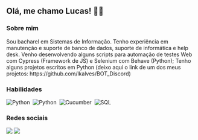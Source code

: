 ## Olá, me chamo Lucas! 🧑‍💻

### Sobre mim
<p>Sou bacharel em Sistemas de Informação. Tenho experiência em manutenção e suporte de banco de dados, suporte de informática e help desk. Venho desenvolvendo alguns scripts para automação de testes Web com Cypress (Framework de JS) e Selenium com Behave (Python);
Tenho alguns projetos escritos em Python (deixo aqui o link de um dos meus projetos: https://github.com/lkalves/BOT_Discord)
 </p>

### Habilidades

![Python](https://img.shields.io/badge/-Python-white?logo=python)&nbsp;
![Python](https://img.shields.io/badge/-Python-white?logo=python)&nbsp;
![Cucumber](https://img.shields.io/badge/-Cucumber-white?logo=cucumber)&nbsp;
![SQL](https://img.shields.io/badge/-MySQL-white?logo=mysql)&nbsp;


### Redes sociais

<a href="https://lucasalvesdesouza.com.br" target="_blank"><img src="https://img.shields.io/badge/-Site-53A6BE?style=flat-square&logo=headspace&logoColor=white"/></a>
<a href="https://www.linkedin.com/in/lucasalves007/" target="_blank"><img src="https://img.shields.io/badge/-Linkedin-0077B5?style=flat-square&logo=Linkedin&logoColor=white"/></a>

<!--
Here are some ideas to get you started:

- 🔭 Atualmente estou trabalhando em A2B Group
- 🌱 Atualmente estou aprendendo Kotlin
- 👯 Estou procurando colaborar em .
- 🤔 Estou procurando ajuda com Lógica de Programação
- 💬 Pergunte-me sobre ...
- 📫 Como entrar em contato comigo: ...
- 😄 Pronomes: ...
- ⚡ Curiosidade: ... 
-->
